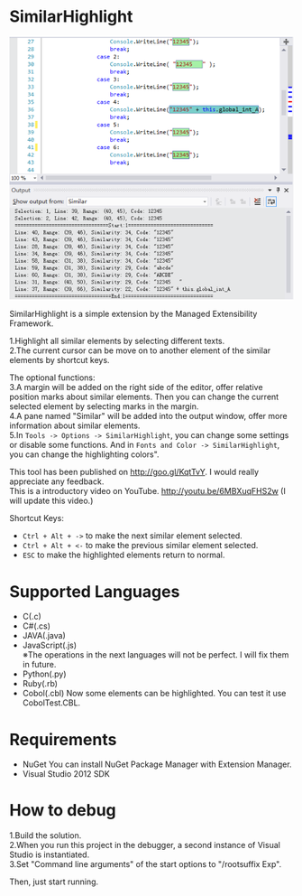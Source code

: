 ﻿﻿SimilarHighlight
================

![alt tag](Sample.png?raw=true)

SimilarHighlight is a simple extension by the Managed Extensibility Framework.  

1.Highlight all similar elements by selecting different texts.  
2.The current cursor can be move on to another element of the similar elements by shortcut keys.  

The optional functions:  
3.A margin will be added on the right side of the editor, offer relative position marks about similar elements.
Then you can change the current selected element by selecting marks in the margin.  
4.A pane named "Similar" will be added into the output window, offer more information about similar elements.  
5.In `Tools -> Options -> SimilarHighlight`, you can change some settings or disable some functions.
And in `Fonts and Color -> SimilarHighlight`, you can change the highlighting colors".

This tool has been published on http://goo.gl/KqtTvY. I would really appreciate any feedback.  
This is a introductory video on YouTube. http://youtu.be/6MBXuqFHS2w  (I will update this video.)  

Shortcut Keys:
* `Ctrl + Alt + ->` to make the next similar element selected.  
* `Ctrl + Alt + <-` to make the previous similar element selected.  
* `ESC` to make the highlighted elements return to normal.  

# Supported Languages  

* C(.c)  
* C#(.cs)  
* JAVA(.java)  
* JavaScript(.js)  
※The operations in the next languages will not be perfect. I will fix them in future.
* Python(.py)  
* Ruby(.rb)  
* Cobol(.cbl) Now some elements can be highlighted. You can test it use CobolTest.CBL.  

# Requirements  

* NuGet You can install NuGet Package Manager with Extension Manager.
* Visual Studio 2012 SDK  

# How to debug

1.Build the solution.  
2.When you run this project in the debugger, a second instance of Visual Studio is instantiated.  
3.Set "Command line arguments" of the start options to "/rootsuffix Exp".  

Then, just start running.  
